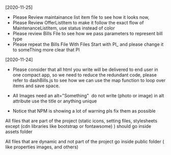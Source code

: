 [2020-11-25]

- Please Review maintainance list item file to see how it looks now, 
- Please Review OfferListItem to make it follow the exact flow of MaintenanceListItem, use status instead of color 
- Please review Bills File to see how we pass parameters to represent bill type
- Please repeat the Bills File With Files Start with PI_ and please change it to someThing more clear that PI

[2020-11-24]
- Please consider that all html you write will be delivered to end user in one compact app, so we need to reduce the redundant code, please refer to dashBills.js to see how we can use the map function to loop over  items and save space.

- All Images need an alt="Something" <img alt="" /> do not write (photo or image) in alt attribute use the title or anything unique

- Notice that NPM is showing a lot of warning pls fix them as possible


All files that are part of the project (static icons,  setting files, stylesheets except (cdn libraries like bootstrap or fontawsome) ) should go inside assets folder

All files that are dynamic and not part of the project go inside public folder ( like properties images, and others)




